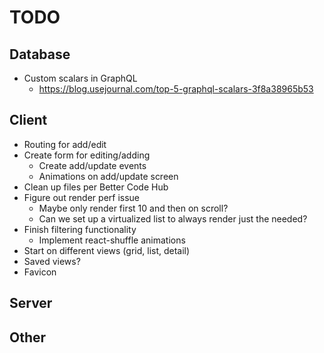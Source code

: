 # TODO

## Database

- Custom scalars in GraphQL
  - https://blog.usejournal.com/top-5-graphql-scalars-3f8a38965b53

## Client

- Routing for add/edit
- Create form for editing/adding
  - Create add/update events
  - Animations on add/update screen
- Clean up files per Better Code Hub
- Figure out render perf issue
  - Maybe only render first 10 and then on scroll?
  - Can we set up a virtualized list to always render just the needed?
- Finish filtering functionality
  - Implement react-shuffle animations
- Start on different views (grid, list, detail)
- Saved views?
- Favicon

## Server

## Other

